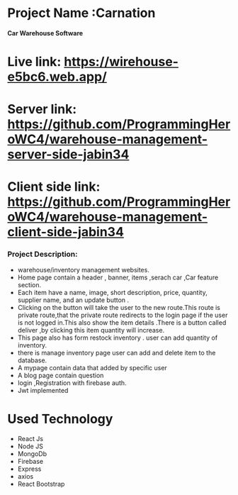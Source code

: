 # Project Name :Carnation
#### Car Warehouse Software
# Live link: https://wirehouse-e5bc6.web.app/
# Server link: https://github.com/ProgrammingHeroWC4/warehouse-management-server-side-jabin34
# Client side link: https://github.com/ProgrammingHeroWC4/warehouse-management-client-side-jabin34
### Project Description:
* warehouse/inventory management websites.
* Home page contain a header , banner, items ,serach car ,Car feature section.
* Each item have a  name, image, short description, price, quantity, supplier name, and an update button .
* Clicking on the button will take the user to the new  route.This route is private  route,that the    private route redirects to the login page if the user is not logged in.This also show the item details .There is a button called deliver ,by clicking this item quantity will increase.
* This page also has  form  restock inventory . user can add quantity of inventory.
* there is manage inventory page user can add and delete item to the database.
* A mypage contain data that added by specific user
* A blog page contain question
* login ,Registration with firebase auth.
* Jwt implemented

# Used Technology
* React Js
* Node JS
* MongoDb
* Firebase
* Express
* axios
* React Bootstrap   
